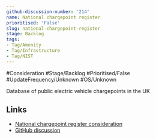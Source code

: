```yaml
---
github-discussion-number: '214'
name: National chargepoint register
prioritised: 'False'
slug: national-chargepoint-register
stage: Backlog
tags:
- Tag/Amenity
- Tag/Infrastructure
- Tag/NIST
---
```


#Consideration #Stage/Backlog #Prioritised/False #UpdateFrequency/Unknown #OS/Unknown

Database of public electric vehicle chargepoints  in the UK

## Links

* [National chargepoint register consideration](https://design.planning.data.gov.uk/planning-consideration/national-chargepoint-register)
* [GitHub discussion](https://github.com/digital-land/data-standards-backlog/discussions/214)
